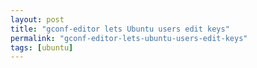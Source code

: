 ```yaml
---
layout: post
title: "gconf-editor lets Ubuntu users edit keys"
permalink: "gconf-editor-lets-ubuntu-users-edit-keys"
tags: [ubuntu]
---
```


    
  
